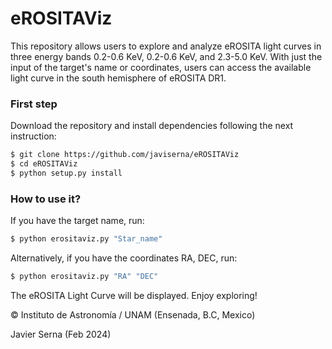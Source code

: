 # eROSITAViz
This repository allows users to explore and analyze eROSITA light curves in three energy bands 0.2-0.6 KeV, 0.2-0.6 KeV, and 2.3-5.0 KeV.
With just the input of the target's name or coordinates, users can access the available light curve in the south hemisphere of eROSITA DR1.

### First step
Download the repository and install dependencies following the next instruction:

```zsh
$ git clone https://github.com/javiserna/eROSITAViz
$ cd eROSITAViz
$ python setup.py install
```
### How to use it?
If you have the target name, run:

```zsh
$ python erositaviz.py "Star_name"
```
Alternatively, if you have the coordinates RA, DEC, run:

```zsh
$ python erositaviz.py "RA" "DEC"
```

The eROSITA Light Curve will be displayed. Enjoy exploring!

© Instituto de Astronomía / UNAM (Ensenada, B.C, Mexico)

Javier Serna (Feb 2024)

